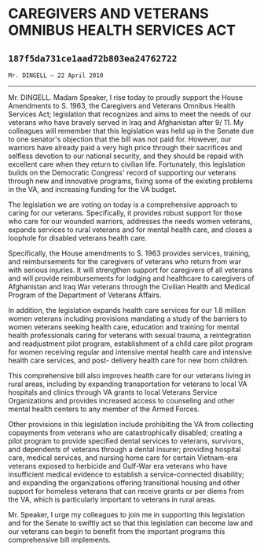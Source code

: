 # CAREGIVERS AND VETERANS OMNIBUS HEALTH SERVICES ACT
## `187f5da731ce1aad72b803ea24762722`
`Mr. DINGELL — 22 April 2010`

---


Mr. DINGELL. Madam Speaker, I rise today to proudly support the House 
Amendments to S. 1963, the Caregivers and Veterans Omnibus Health 
Services Act; legislation that recognizes and aims to meet the needs of 
our veterans who have bravely served in Iraq and Afghanistan after 9/
11. My colleagues will remember that this legislation was held up in 
the Senate due to one senator's objection that the bill was not paid 
for. However, our warriors have already paid a very high price through 
their sacrifices and selfless devotion to our national security, and 
they should be repaid with excellent care when they return to civilian 
life. Fortunately, this legislation builds on the Democratic Congress' 
record of supporting our veterans through new and innovative programs, 
fixing some of the existing problems in the VA, and increasing funding 
for the VA budget.

The legislation we are voting on today is a comprehensive approach to 
caring for our veterans. Specifically, it provides robust support for 
those who care for our wounded warriors, addresses the needs women 
veterans, expands services to rural veterans and for mental health 
care, and closes a loophole for disabled veterans health care.

Specifically, the House amendments to S. 1963 provides services, 
training, and reimbursements for the caregivers of veterans who return 
from war with serious injuries. It will strengthen support for 
caregivers of all veterans and will provide reimbursements for lodging 
and healthcare to caregivers of Afghanistan and Iraq War veterans 
through the Civilian Health and Medical Program of the Department of 
Veterans Affairs.

In addition, the legislation expands health care services for our 1.8 
million women veterans including provisions mandating a study of the 
barriers to women veterans seeking health care, education and training 
for mental health professionals caring for veterans with sexual trauma, 
a reintegration and readjustment pilot program, establishment of a 
child care pilot program for women receiving regular and intensive 
mental health care and intensive health care services, and post-
delivery health care for new born children.

This comprehensive bill also improves health care for our veterans 
living in rural areas, including by expanding transportation for 
veterans to local VA hospitals and clinics through VA grants to local 
Veterans Service Organizations and provides increased access to 
counseling and other mental health centers to any member of the Armed 
Forces.



Other provisions in this legislation include prohibiting the VA from 
collecting copayments from veterans who are catastrophically disabled; 
creating a pilot program to provide specified dental services to 
veterans, survivors, and dependents of veterans through a dental 
insurer; providing hospital care, medical services, and nursing home 
care for certain Vietnam-era veterans exposed to herbicide and Gulf-War 
era veterans who have insufficient medical evidence to establish a 
service-connected disability; and expanding the organizations offering 
transitional housing and other support for homeless veterans that can 
receive grants or per diems from the VA, which is particularly 
important to veterans in rural areas.

Mr. Speaker, I urge my colleagues to join me in supporting this 
legislation and for the Senate to swiftly act so that this legislation 
can become law and our veterans can begin to benefit from the important 
programs this comprehensive bill implements.
